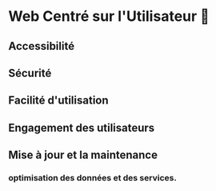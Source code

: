 # Web Centré sur l'Utilisateur 👥 

## Accessibilité

## Sécurité

## Facilité d'utilisation

## Engagement des utilisateurs

## Mise à jour et la maintenance

### optimisation des données et des services.
